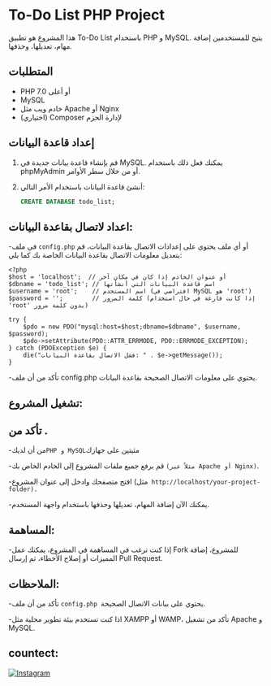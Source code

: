 # To-Do List PHP Project

هذا المشروع هو تطبيق To-Do List باستخدام PHP و MySQL. يتيح للمستخدمين إضافة مهام، تعديلها، وحذفها.

## المتطلبات

- PHP 7.0 أو أعلى
- MySQL
- خادم ويب مثل Apache أو Nginx
- (اختياري) Composer لإدارة الحزم

## إعداد قاعدة البيانات

1. قم بإنشاء قاعدة بيانات جديدة في MySQL. يمكنك فعل ذلك باستخدام phpMyAdmin أو من خلال سطر الأوامر.

2. أنشئ قاعدة البيانات باستخدام الأمر التالي:

   ```sql
   CREATE DATABASE todo_list;
   
## اعداد لاتصال بقاعدة البيانات:
-في ملف ``config.php`` أو أي ملف يحتوي على إعدادات الاتصال بقاعدة البيانات، قم بتعديل معلومات الاتصال بقاعدة البيانات الخاصة بك كما يلي:

````
<?php
$host = 'localhost';  // أو عنوان الخادم إذا كان في مكان آخر
$dbname = 'todo_list'; // اسم قاعدة البيانات التي أنشأتها
$username = 'root';    // اسم المستخدم (افتراضي في MySQL هو 'root')
$password = '';        // كلمة المرور (إذا كانت فارغة في حال استخدام 'root' بدون كلمة مرور)

try {
    $pdo = new PDO("mysql:host=$host;dbname=$dbname", $username, $password);
    $pdo->setAttribute(PDO::ATTR_ERRMODE, PDO::ERRMODE_EXCEPTION);
} catch (PDOException $e) {
    die("فشل الاتصال بقاعدة البيانات: " . $e->getMessage());
}

`````
-تأكد من أن ملف config.php يحتوي على معلومات الاتصال الصحيحة بقاعدة البيانات.

## تشغيل المشروع:
## تأكد من .
-من أن لديك`` PHP و MySQL ``مثبتين على جهازك

-قم برفع جميع ملفات المشروع إلى الخادم الخاص بك ``(مثلاً عبر Apache أو Nginx)``.   

-افتح متصفحك وادخل إلى عنوان المشروع (مثل`` http://localhost/your-project-folder).``

-يمكنك الآن إضافة المهام، تعديلها وحذفها باستخدام واجهة المستخدم.

## المساهمة:

-إذا كنت ترغب في المساهمة في المشروع، يمكنك عمل Fork للمشروع، إضافة المميزات أو إصلاح الأخطاء، ثم إرسال Pull Request.

## الملاحظات:

-تأكد من أن ملف ``config.php ``يحتوي على بيانات الاتصال الصحيحة.

-اذا كنت تستخدم بيئة تطوير محلية مثل XAMPP أو WAMP، تأكد من تشغيل Apache و MySQL.

## countect:

[![Instagram](https://img.shields.io/badge/Instagram-E4405F?style=flat&logo=instagram&logoColor=white)](https://www.instagram.com/abde.elmouazi/)
